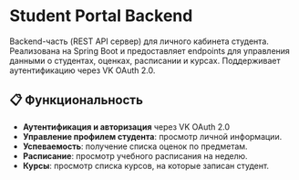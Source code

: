 # Student Portal Backend

Backend-часть (REST API сервер) для личного кабинета студента. Реализована на Spring Boot и предоставляет endpoints для управления данными о студентах, оценках, расписании и курсах. Поддерживает аутентификацию через VK OAuth 2.0.

## 📋 Функциональность

- **Аутентификация и авторизация** через VK OAuth 2.0
- **Управление профилем студента**: просмотр личной информации.
- **Успеваемость**: получение списка оценок по предметам.
- **Расписание**: просмотр учебного расписания на неделю.
- **Курсы**: просмотр списка курсов, на которые записан студент.
